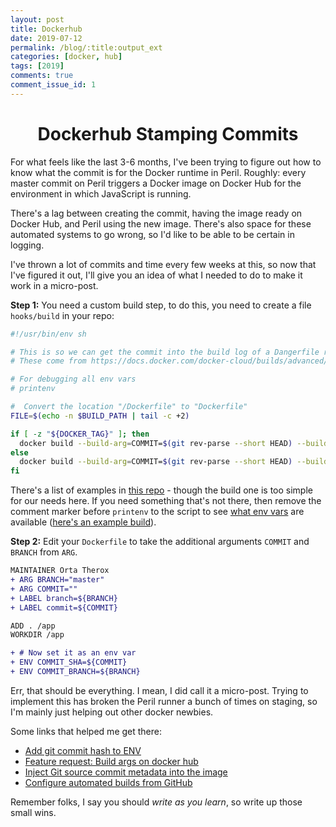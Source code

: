 ```yaml
---
layout: post
title: Dockerhub
date: 2019-07-12
permalink: /blog/:title:output_ext
categories: [docker, hub]
tags: [2019]
comments: true
comment_issue_id: 1
---
```


<div class="paragraph">
  <h1 style="text-align:center;">Dockerhub Stamping Commits</h1>
  <p>For what feels like the last 3-6 months, I've been trying to figure out how to know what the commit is for the Docker runtime in Peril. Roughly: every master commit on Peril triggers a Docker image on Docker Hub for the environment in which JavaScript is running.</p> 
  <p>There's a lag between creating the commit, having the image ready on Docker Hub, and Peril using the new image. There's also space for these automated systems to go wrong, so I'd like to be able to be certain in logging.</p>
  <p>I've thrown a lot of commits and time every few weeks at this, so now that I've figured it out, I'll give you an idea of what I needed to do to make it work in a micro-post.</p>
</div>

<!-- more -->

**Step 1:** You need a custom build step, to do this, you need to create a file `hooks/build` in your repo:

```sh
#!/usr/bin/env sh

# This is so we can get the commit into the build log of a Dangerfile runner
# These come from https://docs.docker.com/docker-cloud/builds/advanced/

# For debugging all env vars
# printenv

#  Convert the location "/Dockerfile" to "Dockerfile"
FILE=$(echo -n $BUILD_PATH | tail -c +2)

if [ -z "${DOCKER_TAG}" ]; then
  docker build --build-arg=COMMIT=$(git rev-parse --short HEAD) --build-arg=BRANCH=$SOURCE_BRANCH -t $IMAGE_NAME -f $FILE .
else
  docker build --build-arg=COMMIT=$(git rev-parse --short HEAD) --build-arg=BRANCH=$DOCKER_TAG -t $IMAGE_NAME -f $FILE .
fi
```

There's a list of examples in [this repo](https://github.com/thibaultdelor/testAutobuildHooks) - though the build
one is too simple for our needs here. If you need something that's not there, then remove the comment marker before
`printenv` to the script to see
[what env vars](https://github.com/danger/peril/commit/61f447d13476fee9fa0686225ff3ca76d416088f) are available
([here's an example build](https://hub.docker.com/r/dangersystems/peril/builds/benoxzftncgdsmwugr9bpjn/)).

**Step 2:** Edit your `Dockerfile` to take the additional arguments `COMMIT` and `BRANCH` from `ARG`.

```diff
MAINTAINER Orta Therox
+ ARG BRANCH="master"
+ ARG COMMIT=""
+ LABEL branch=${BRANCH}
+ LABEL commit=${COMMIT}

ADD . /app
WORKDIR /app

+ # Now set it as an env var
+ ENV COMMIT_SHA=${COMMIT}
+ ENV COMMIT_BRANCH=${BRANCH}
```

Err, that should be everything. I mean, I did call it a micro-post. Trying to implement this has broken the Peril
runner a bunch of times on staging, so I'm mainly just helping out other docker newbies.

Some links that helped me get there:

- [Add git commit hash to ENV](https://github.com/docker/hub-feedback/issues/600)
- [Feature request: Build args on docker hub](https://github.com/docker/hub-feedback/issues/508#issuecomment-243968310)
- [Inject Git source commit metadata into the image](https://github.com/elasticdog/tiddlywiki-docker/commit/993c7e9e8d5207d110270458f0f18839656ca126)
- [Configure automated builds from GitHub](https://docs.docker.com/docker-hub/github/)

Remember folks, I say you should _write as you learn_, so write up those small wins.
